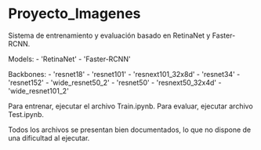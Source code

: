 # Proyecto_Imagenes

Sistema de entrenamiento y evaluación basado en RetinaNet y Faster-RCNN.

Models:
    - 'RetinaNet'
    - 'Faster-RCNN'

Backbones:
    - 'resnet18'    - 'resnet101'          - 'resnext101_32x8d'
    - 'resnet34'    - 'resnet152'          - 'wide_resnet50_2'
    - 'resnet50'    - 'resnext50_32x4d'    - 'wide_resnet101_2'

Para entrenar, ejecutar el archivo Train.ipynb. Para evaluar, ejecutar archivo Test.ipynb.

Todos los archivos se presentan bien documentados, lo que no dispone de una dificultad 
al ejecutar.

